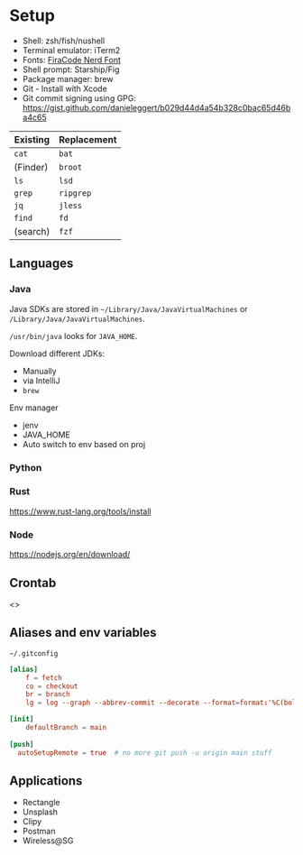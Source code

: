 # Setup

* Shell: zsh/fish/nushell
* Terminal emulator: iTerm2
* Fonts: [FiraCode Nerd Font](https://github.com/ryanoasis/nerd-fonts)
* Shell prompt: Starship/Fig
* Package manager: brew
* Git - Install with Xcode
* Git commit signing using GPG: https://gist.github.com/danieleggert/b029d44d4a54b328c0bac65d46ba4c65

Existing | Replacement
-------- | ------------
`cat`    | `bat`
(Finder) | `broot`
`ls`     | `lsd`
`grep`   | `ripgrep`
`jq`     | `jless`
`find`   | `fd`
(search) | `fzf`

## Languages

### Java

Java SDKs are stored in `~/Library/Java/JavaVirtualMachines` or `/Library/Java/JavaVirtualMachines`.

`/usr/bin/java` looks for `JAVA_HOME`.

Download different JDKs:
* Manually
* via IntelliJ 
* `brew`

Env manager
* jenv
* JAVA_HOME
* Auto switch to env based on proj

### Python



### Rust

https://www.rust-lang.org/tools/install

### Node

https://nodejs.org/en/download/

## Crontab

<>

## Aliases and env variables

`~/.gitconfig`

```toml
[alias]
	f = fetch
	co = checkout
	br = branch
	lg = log --graph --abbrev-commit --decorate --format=format:'%C(bold blue)%h%C(reset) - %C(bold green)(%ar)%C(reset) %C(white)%s%C(reset) %C(dim white)- %an%C(reset)%C(bold yellow)%d%C(reset)' --all

[init]
	defaultBranch = main
  
[push]
  autoSetupRemote = true  # no more git push -u origin main stuff
```

## Applications

* Rectangle
* Unsplash
* Clipy
* Postman
* Wireless@SG


